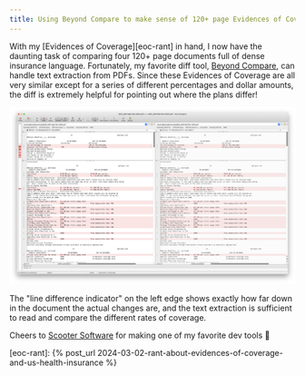 ```yaml
---
title: Using Beyond Compare to make sense of 120+ page Evidences of Coverage
---
```


With my [Evidences of Coverage][eoc-rant] in hand, I now have the daunting task of comparing four 120+ page documents full of dense insurance language. Fortunately, my favorite diff tool, [Beyond Compare][bc], can handle text extraction from PDFs. Since these Evidences of Coverage are all very similar except for a series of different percentages and dollar amounts, the diff is extremely helpful for pointing out where the plans differ!

![Screenshot of Beyond Compare showing differences between two Evidences of Coverage](/assets/beyond-compare-screenshot-with-eocs.png)

The "line difference indicator" on the left edge shows exactly how far down in the document the actual changes are, and the text extraction is sufficient to read and compare the different rates of coverage.

Cheers to [Scooter Software][bc] for making one of my favorite dev tools 🍻

[bc]: https://www.scootersoftware.com/

[eoc-rant]: {% post_url 2024-03-02-rant-about-evidences-of-coverage-and-us-health-insurance %}
